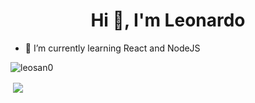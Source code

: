 <h1 align="center">Hi 👋, I'm Leonardo</h1>

- 🌱 I’m currently learning React and NodeJS

<p align="left"> <img src="https://komarev.com/ghpvc/?username=leosan0&label=Profile%20views&color=0e75b6&style=flat" alt="leosan0" /> </p>

<p>&nbsp;<img align="center" src="https://github-readme-stats.vercel.app/api/top-langs/?username=leosan0&theme=dark" /></p>

